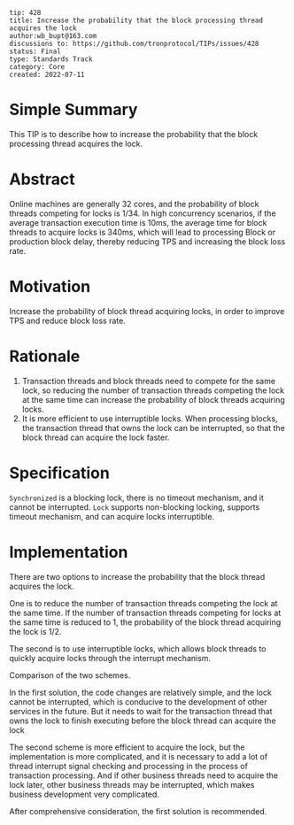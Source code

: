 ```
tip: 428
title: Increase the probability that the block processing thread acquires the lock
author:wb_bupt@163.com
discussions to: https://github.com/tronprotocol/TIPs/issues/428
status: Final
type: Standards Track
category: Core
created: 2022-07-11
```

# Simple Summary
This TIP is to describe how to increase the probability that the block processing thread acquires the lock.

# Abstract
Online machines are generally 32 cores, and the probability of block threads competing for locks is 1/34. In high concurrency scenarios, if the average transaction execution time is 10ms, the average time for block threads to acquire locks is 340ms, which will lead to processing Block or production block delay, thereby reducing TPS and increasing the block loss rate.

# Motivation
Increase the probability of block thread acquiring locks, in order to improve TPS and reduce block loss rate.

# Rationale
1. Transaction threads and block threads need to compete for the same lock, so reducing the number of transaction threads competing the lock at the same time can increase the probability of block threads acquiring locks.
2. It is more efficient to use interruptible locks. When processing blocks, the transaction thread that owns the lock can be interrupted, so that the block thread can acquire the lock faster.

# Specification
`Synchronized` is a blocking lock, there is no timeout mechanism, and it cannot be interrupted.
`Lock` supports non-blocking locking, supports timeout mechanism, and can acquire locks interruptible.

# Implementation
There are two options to increase the probability that the block thread acquires the lock.

One is to reduce the number of transaction threads competing the lock at the same time. If the number of transaction threads competing for locks at the same time is reduced to 1, the probability of the block thread acquiring the lock is 1/2.

The second is to use interruptible locks, which allows block threads to quickly acquire locks through the interrupt mechanism.

Comparison of the two schemes.

In the first solution, the code changes are relatively simple, and the lock cannot be interrupted, which is conducive to the development of other services in the future. But it needs to wait for the transaction thread that owns the lock to finish executing before the block thread can acquire the lock

The second scheme is more efficient to acquire the lock, but the implementation is more complicated, and it is necessary to add a lot of thread interrupt signal checking and processing in the process of transaction processing. And if other business threads need to acquire the lock later, other business threads may be interrupted, which makes business development very complicated.

After comprehensive consideration, the first solution is recommended.

